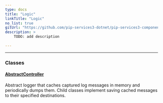 ```yaml
---
type: docs
title: "Logic"
linkTitle: "Logic"
no_list: true
gitUrl: "https://github.com/pip-services3-dotnet/pip-services3-components-dotnet"
description: >
    TODO: add description
    
---
```

---

<div class="module-body"> 


### Classes

#### [AbstractController](abstract_controller)
Abstract logger that caches captured log messages in memory and periodically dumps them.
Child classes implement saving cached messages to their specified destinations.


</div>
